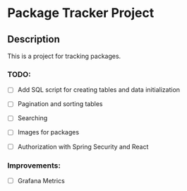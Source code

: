 # Package Tracker Project

## Description
This is a project for tracking packages.

### TODO:
- [ ] Add SQL script for creating tables and data initialization
- [ ] Pagination and sorting tables
- [ ] Searching
- [ ] Images for packages
- [ ] Authorization with Spring Security and React


### Improvements:
- [ ] Grafana Metrics